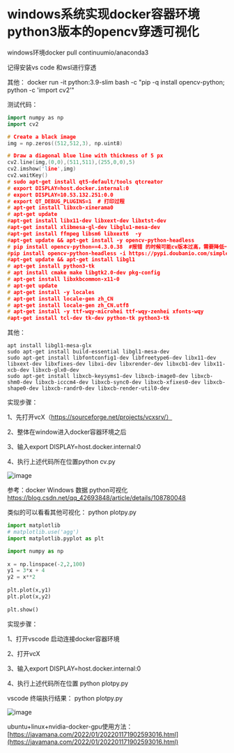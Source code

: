 # windows系统实现docker容器环境python3版本的opencv穿透可视化
windows环境docker pull continuumio/anaconda3

记得安装vs code 和wsl进行穿透


其他：
docker run -it python:3.9-slim bash -c "pip -q install opencv-python; python -c 'import cv2'"

测试代码：
```cpp
import numpy as np
import cv2

# Create a black image
img = np.zeros((512,512,3), np.uint8)

# Draw a diagonal blue line with thickness of 5 px
cv2.line(img,(0,0),(511,511),(255,0,0),5)
cv2.imshow('line',img)
cv2.waitKey()   
# sudo apt-get install qt5-default/tools qtcreator
# export DISPLAY=host.docker.internal:0
# export DISPLAY=10.53.132.251:0.0
# export QT_DEBUG_PLUGINS=1  # 打印过程
# apt-get install libxcb-xinerama0
# apt-get update
#apt-get install libx11-dev libxext-dev libxtst-dev
#apt-get install xlibmesa-gl-dev libglu1-mesa-dev
#apt-get install ffmpeg libsm6 libxext6  -y
#apt-get update && apt-get install -y opencv-python-headless
# pip install opencv-python==4.3.0.38  #报错 的时候可能cv版本过高，需要降低一下
#pip install opencv-python-headless -i https://pypi.doubanio.com/simple/  --trusted-host pypi.doubanio.com
#apt-get update && apt-get install libgl1
# apt-get install python3-tk
# apt install cmake make libgtk2.0-dev pkg-config
# apt-get install libxkbcommon-x11-0
# apt-get update
# apt-get install -y locales
# apt-get install locale-gen zh_CN
# apt-get install locale-gen zh_CN.utf8
# apt-get install -y ttf-wqy-microhei ttf-wqy-zenhei xfonts-wqy
#apt-get install tcl-dev tk-dev python-tk python3-tk
```
其他：
```
apt install libgl1-mesa-glx
sudo apt-get install build-essential libgl1-mesa-dev
sudo apt-get install libfontconfig1-dev libfreetype6-dev libx11-dev libxext-dev libxfixes-dev libxi-dev libxrender-dev libxcb1-dev libx11-xcb-dev libxcb-glx0-dev
sudo apt-get install libxcb-keysyms1-dev libxcb-image0-dev libxcb-shm0-dev libxcb-icccm4-dev libxcb-sync0-dev libxcb-xfixes0-dev libxcb-shape0-dev libxcb-randr0-dev libxcb-render-util0-dev
```
实现步骤：

1、先打开vcX（https://sourceforge.net/projects/vcxsrv/）

2、整体在window进入docker容器环境之后

3、输入export DISPLAY=host.docker.internal:0

4、执行上述代码所在位置python cv.py 


![image](https://user-images.githubusercontent.com/36963108/160973505-807b300f-0473-4654-9b99-63fdd1b7ab9a.png)



参考：docker  Windows 数据  python可视化  https://blog.csdn.net/qq_42693848/article/details/108780048

类似的可以看看其他可视化： python plotpy.py 

``` python
import matplotlib
# matplotlib.use('agg')
import matplotlib.pyplot as plt

import numpy as np
 
x = np.linspace(-2,2,100)
y1 = 3*x + 4
y2 = x**2
 
plt.plot(x,y1)
plt.plot(x,y2)
 
plt.show()
```

实现步骤：

1、打开vscode 启动连接docker容器环境

2、打开vcX

3、输入export DISPLAY=host.docker.internal:0

4、执行上述代码所在位置 python plotpy.py 

vscode 终端执行结果： python plotpy.py 

![image](https://user-images.githubusercontent.com/36963108/161200339-9be5d6f7-72ad-4add-a529-93826b384cd1.png)

ubuntu+linux+nvidia-docker-gpu使用方法：[https://javamana.com/2022/01/202201171902593016.html](https://javamana.com/2022/01/202201171902593016.html)


